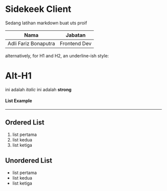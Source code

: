 # Sidekeek Client

Sedang latihan markdown buat uts proif

|Nama     |Jabatan     |
|---------|------------|
|Adli Fariz Bonaputra|Frontend Dev|


alternatively, for H1 and H2, an underline-ish style:

Alt-H1
======

ini adalah _italic_
ini adalah __strong__

#### List Example
-----------------
## Ordered List
1. list pertama
2. list kedua
3. list ketiga
## Unordered List
* list pertama
* list kedua
* list ketiga
